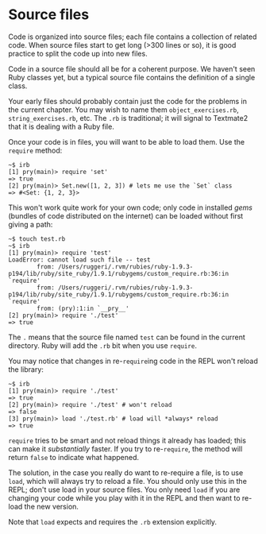 # Source files

Code is organized into source files; each file contains a collection
of related code. When source files start to get long (>300 lines or
so), it is good practice to split the code up into new files.

Code in a source file should all be for a coherent purpose. We haven't
seen Ruby classes yet, but a typical source file contains the
definition of a single class.

Your early files should probably contain just the code for the
problems in the current chapter. You may wish to name them
`object_exercises.rb`, `string_exercises.rb`, etc. The `.rb` is
traditional; it will signal to Textmate2 that it is dealing with a
Ruby file.

Once your code is in files, you will want to be able to load them. Use
the `require` method:

```
~$ irb
[1] pry(main)> require 'set'
=> true
[2] pry(main)> Set.new([1, 2, 3]) # lets me use the `Set` class
=> #<Set: {1, 2, 3}>
```

This won't work quite work for your own code; only code in installed
*gems* (bundles of code distributed on the internet) can be loaded
without first giving a path:

```
~$ touch test.rb
~$ irb
[1] pry(main)> require 'test'
LoadError: cannot load such file -- test
        from: /Users/ruggeri/.rvm/rubies/ruby-1.9.3-p194/lib/ruby/site_ruby/1.9.1/rubygems/custom_require.rb:36:in `require'
        from: /Users/ruggeri/.rvm/rubies/ruby-1.9.3-p194/lib/ruby/site_ruby/1.9.1/rubygems/custom_require.rb:36:in `require'
        from: (pry):1:in `__pry__'
[2] pry(main)> require './test'
=> true
```

The `.` means that the source file named `test` can be found in the
current directory. Ruby will add the `.rb` bit when you use `require`.

You may notice that changes in re-`require`ing code in the REPL won't
reload the library:

```
~$ irb
[1] pry(main)> require './test'
=> true
[2] pry(main)> require './test' # won't reload
=> false
[3] pry(main)> load './test.rb' # load will *always* reload
=> true
```

`require` tries to be smart and not reload things it already has
loaded; this can make it *substantially* faster. If you try to
re-`require`, the method will return `false` to indicate what
happened.

The solution, in the case you really do want to re-require a file, is
to use `load`, which will always try to reload a file. You should only
use this in the REPL; don't use load in your source files. You only
need `load` if you are changing your code while you play with it in
the REPL and then want to re-load the new version.

Note that `load` expects and requires the `.rb` extension explicitly.

